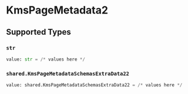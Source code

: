 # KmsPageMetadata2


## Supported Types

### `str`

```python
value: str = /* values here */
```

### `shared.KmsPageMetadataSchemasExtraData22`

```python
value: shared.KmsPageMetadataSchemasExtraData22 = /* values here */
```

